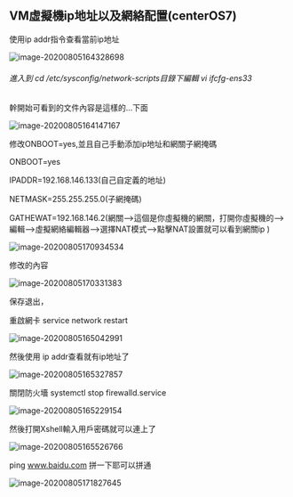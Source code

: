 ## VM虛擬機ip地址以及網絡配置(centerOS7)

使用ip addr指令查看當前ip地址

![image-20200805164328698](C:\Users\19074\AppData\Roaming\Typora\typora-user-images\image-20200805164328698.png)

###### 進入到 cd /etc/sysconfig/network-scripts目錄下編輯 vi ifcfg-ens33 

幹開始可看到的文件內容是這樣的...下面

![image-20200805164147167](C:\Users\19074\AppData\Roaming\Typora\typora-user-images\image-20200805164147167.png)



修改ONBOOT=yes,並且自己手動添加ip地址和網關子網掩碼

ONBOOT=yes

IPADDR=192.168.146.133(自己自定義的地址)

NETMASK=255.255.255.0(子網掩碼)

GATHEWAT=192.168.146.2(網關-->這個是你虛擬機的網關，打開你虛擬機的-->編輯-->虛擬網絡編輯器-->選擇NAT模式-->點擊NAT設置就可以看到網關ip )

![image-20200805170934534](C:\Users\19074\AppData\Roaming\Typora\typora-user-images\image-20200805170934534.png)

修改的內容

![image-20200805170331383](C:\Users\19074\AppData\Roaming\Typora\typora-user-images\image-20200805170331383.png)

保存退出，

重啟網卡 service network restart

![image-20200805165042991](C:\Users\19074\AppData\Roaming\Typora\typora-user-images\image-20200805165042991.png)

然後使用 ip addr查看就有ip地址了

![image-20200805165327857](C:\Users\19074\AppData\Roaming\Typora\typora-user-images\image-20200805165327857.png)

關閉防火墻 systemctl stop firewalld.service

![image-20200805165229154](C:\Users\19074\AppData\Roaming\Typora\typora-user-images\image-20200805165229154.png)

然後打開Xshell輸入用戶密碼就可以連上了

![image-20200805165526766](C:\Users\19074\AppData\Roaming\Typora\typora-user-images\image-20200805165526766.png)

ping  www.baidu.com 拼一下耶可以拼通

![image-20200805171827645](C:\Users\19074\AppData\Roaming\Typora\typora-user-images\image-20200805171827645.png)